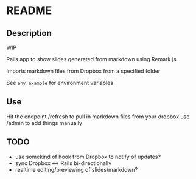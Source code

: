 # README

## Description

WIP

Rails app to show slides generated from markdown using Remark.js

Imports markdown files from Dropbox from a specified folder

See `env.example` for environment variables

## Use
Hit the endpoint /refresh to pull in markdown files from your dropbox
use /admin to add things manually

## TODO
- use somekind of hook from Dropbox to notify of updates?
- sync Dropbox <-> Rails bi-directionally
- realtime editing/previewing of slides/markdown?


